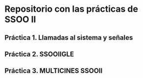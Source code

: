 # Repositorio con las prácticas de SSOO II

## Práctica 1. Llamadas al sistema y señales
## Práctica 2. SSOOIIGLE
## Práctica 3. MULTICINES SSOOII
